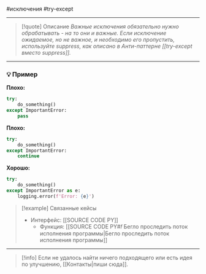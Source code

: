 #исключения #try-except 
***

>[!quote] Описание
>_Важные исключения обязательно нужно обрабатывать - на то они и важные.
Если исключение ожидаемое, но не важное, и необходимо его пропустить, используйте suppress, как описано в Анти-паттерне [[try-except вместо suppress]]._

***
### 💡 Пример


**Плохо:**
```python
try:
	do_something()
except ImportantError:
	pass
```

**Плохо:**
```python
try:
	do_something()
except ImportantError:
	continue
```

**Хорошо:**
```python
try:
	do_something()
except ImportantError as e:
	logging.error(f'Error: {e}')
```

> [!example] Связанные кейсы
> - Интерфейс: [[SOURCE CODE PY]]
> 	- Функция: [[SOURCE CODE PY#𝑓 Бегло проследить поток исполнения программы|Бегло проследить поток исполнения программы]]

***

> [!info]
> Если не удалось найти ничего подходящего или есть идея по улучшению, [[Контакты|пиши сюда]].

